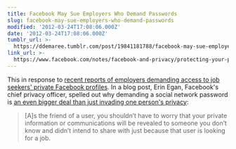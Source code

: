 ```yaml
---
title: Facebook May Sue Employers Who Demand Passwords
slug: facebook-may-sue-employers-who-demand-passwords
modified: '2012-03-24T17:08:06.000Z'
date: '2012-03-24T17:08:06.000Z'
tumblr_url: >-
  https://ddemaree.tumblr.com/post/19841181788/facebook-may-sue-employers-who-demand-passwords
link_url: >-
  https://www.facebook.com/notes/facebook-and-privacy/protecting-your-passwords-and-your-privacy/326598317390057
---
```

This in response to [recent reports of employers demanding access to job seekers' private Facebook profiles](http://log.demaree.me/post/19641804678/job-seekers-getting-asked-for-facebook-passwords). In a blog post, Erin Egan, Facebook's chief privacy officer, spelled out why demanding a social network password is [an even bigger deal than just invading one person's privacy](https://www.facebook.com/notes/facebook-and-privacy/protecting-your-passwords-and-your-privacy/326598317390057):

> \[A\]s the friend of a user, you shouldn’t have to worry that your private information or communications will be revealed to someone you don’t know and didn’t intend to share with just because that user is looking for a job.
